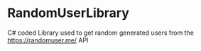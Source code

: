 # RandomUserLibrary
  C# coded Library used to get random generated users from the https://randomuser.me/ API
